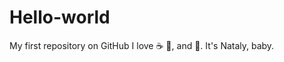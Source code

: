 # Hello-world
My first repository on GitHub
I love :coffee: :pizza:, and :dancer:.
It's Nataly, baby.
